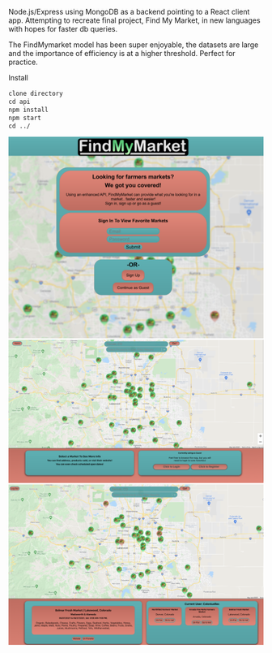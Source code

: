 Node.js/Express using MongoDB as a backend pointing to a React client app.
Attempting to recreate final project, Find My Market, in new languages with hopes for faster db queries. 

The FindMymarket model has been super enjoyable, the datasets are large and the importance of efficiency is at a higher threshold. Perfect for practice.


Install
```
clone directory
cd api
npm install
npm start
cd ../
```
<img src="/client/public/readme_images/image_1.png" alt="drawing" width="800"/>
<img src="/client/public/readme_images/image_2.png" alt="drawing" width="800"/>
<img src="/client/public/readme_images/image_3.png" alt="drawing" width="800"/>
